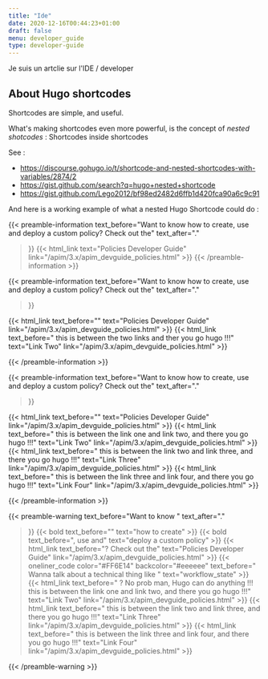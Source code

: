 ```yaml
---
title: "Ide"
date: 2020-12-16T00:44:23+01:00
draft: false
menu: developer_guide
type: developer-guide
---
```



Je suis un artclie sur l'IDE / developer


## About Hugo shortcodes

Shortcodes are simple, and useful.


What's making shortcodes even more powerful, is the concept of _nested shotcodes_ : Shortcodes inside shortcodes

See :
* https://discourse.gohugo.io/t/shortcode-and-nested-shortcodes-with-variables/2874/2
* https://gist.github.com/search?q=hugo+nested+shortcode
* https://gist.github.com/Lego2012/bf98ed2482d6ffb1d420fca90a6c9c91


And here is a working example of what a nested Hugo Shortcode could do :

{{< preamble-information
  text_before="Want to know how to create, use and deploy a custom policy? Check out the"
  text_after="."

  >}}
{{< html_link text="Policies Developer Guide" link="/apim/3.x/apim_devguide_policies.html" >}}
{{< /preamble-information >}}


{{< preamble-information
  text_before="Want to know how to create, use and deploy a custom policy? Check out the"
  text_after="."
  >}}

  {{< html_link text_before="" text="Policies Developer Guide" link="/apim/3.x/apim_devguide_policies.html" >}}
  {{< html_link text_before=" this is between the two links and ther you go hugo !!!" text="Link Two" link="/apim/3.x/apim_devguide_policies.html" >}}

{{< /preamble-information >}}

{{< preamble-information
  text_before="Want to know how to create, use and deploy a custom policy? Check out the"
  text_after="."
  >}}

  {{< html_link text_before="" text="Policies Developer Guide" link="/apim/3.x/apim_devguide_policies.html" >}}
  {{< html_link text_before=" this is between the link one and link two, and there you go hugo !!!" text="Link Two" link="/apim/3.x/apim_devguide_policies.html" >}}
  {{< html_link text_before=" this is between the link two and link three, and there you go hugo !!!" text="Link Three" link="/apim/3.x/apim_devguide_policies.html" >}}
  {{< html_link text_before=" this is between the link three and link four, and there you go hugo !!!" text="Link Four" link="/apim/3.x/apim_devguide_policies.html" >}}

{{< /preamble-information >}}

{{< preamble-warning
  text_before="Want to know "
  text_after="."
  >}}
  {{< bold text_before="" text="how to create" >}}
  {{< bold text_before=", use and" text="deploy a custom policy" >}}
  {{< html_link text_before="? Check out the" text="Policies Developer Guide" link="/apim/3.x/apim_devguide_policies.html" >}}
  {{< oneliner_code color="#FF6E14" backcolor="#eeeeee" text_before=" Wanna talk about a technical thing like " text="workflow_state" >}}
  {{< html_link text_before="  ? No prob man, Hugo can do anything  !!! this is between the link one and link two, and there you go hugo !!!" text="Link Two" link="/apim/3.x/apim_devguide_policies.html" >}}
  {{< html_link text_before=" this is between the link two and link three, and there you go hugo !!!" text="Link Three" link="/apim/3.x/apim_devguide_policies.html" >}}
  {{< html_link text_before=" this is between the link three and link four, and there you go hugo !!!" text="Link Four" link="/apim/3.x/apim_devguide_policies.html" >}}

{{< /preamble-warning >}}
